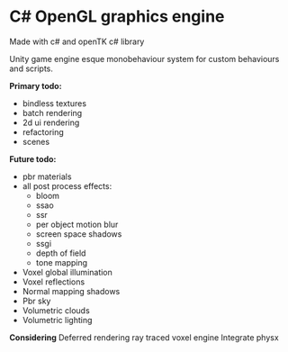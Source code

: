 # C# OpenGL graphics engine

Made with c# and openTK c# library

Unity game engine esque monobehaviour system for custom behaviours and scripts.

**Primary todo:**
 - bindless textures
 - batch rendering
 - 2d ui rendering
 - refactoring
 - scenes

**Future todo:**
 - pbr materials
 - all post process effects:
	  - bloom
	  - ssao
	  - ssr
	  - per object motion blur
	  - screen space shadows
	  - ssgi
	  - depth of field
	  - tone mapping
 - Voxel global illumination
 - Voxel reflections
 - Normal mapping shadows
 - Pbr sky
 - Volumetric clouds
 - Volumetric lighting

**Considering**
Deferred rendering
ray traced voxel engine
Integrate physx
